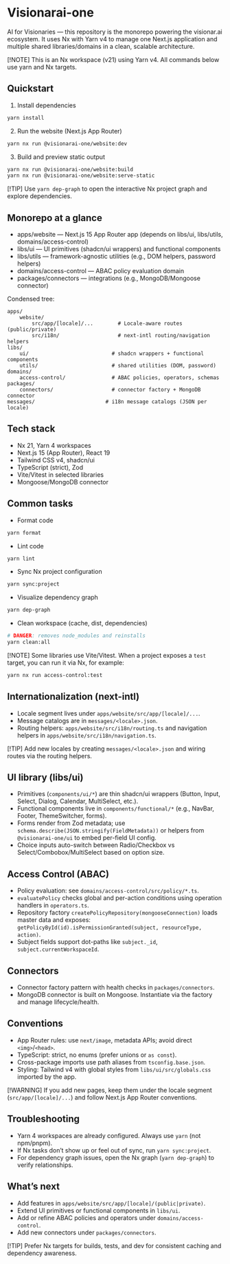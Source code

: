 # Visionarai-one

AI for Visionaries — this repository is the monorepo powering the visionar.ai ecosystem. It uses Nx with Yarn v4 to manage one Next.js application and multiple shared libraries/domains in a clean, scalable architecture.

[!NOTE]
This is an Nx workspace (v21) using Yarn v4. All commands below use yarn and Nx targets.

## Quickstart

1) Install dependencies

```bash
yarn install
```

2) Run the website (Next.js App Router)

```bash
yarn nx run @visionarai-one/website:dev
```

3) Build and preview static output

```bash
yarn nx run @visionarai-one/website:build
yarn nx run @visionarai-one/website:serve-static
```

[!TIP]
Use `yarn dep-graph` to open the interactive Nx project graph and explore dependencies.

## Monorepo at a glance

- apps/website — Next.js 15 App Router app (depends on libs/ui, libs/utils, domains/access-control)
- libs/ui — UI primitives (shadcn/ui wrappers) and functional components
- libs/utils — framework-agnostic utilities (e.g., DOM helpers, password helpers)
- domains/access-control — ABAC policy evaluation domain
- packages/connectors — integrations (e.g., MongoDB/Mongoose connector)

Condensed tree:

```
apps/
	website/
		src/app/[locale]/...        # Locale-aware routes (public/private)
		src/i18n/                   # next-intl routing/navigation helpers
libs/
	ui/                           # shadcn wrappers + functional components
	utils/                        # shared utilities (DOM, password)
domains/
	access-control/               # ABAC policies, operators, schemas
packages/
	connectors/                   # connector factory + MongoDB connector
messages/                       # i18n message catalogs (JSON per locale)
```

## Tech stack

- Nx 21, Yarn 4 workspaces
- Next.js 15 (App Router), React 19
- Tailwind CSS v4, shadcn/ui
- TypeScript (strict), Zod
- Vite/Vitest in selected libraries
- Mongoose/MongoDB connector

## Common tasks

- Format code

```bash
yarn format
```

- Lint code

```bash
yarn lint
```

- Sync Nx project configuration

```bash
yarn sync:project
```

- Visualize dependency graph

```bash
yarn dep-graph
```

- Clean workspace (cache, dist, dependencies)

```bash
# DANGER: removes node_modules and reinstalls
yarn clean:all
```

[!NOTE]
Some libraries use Vite/Vitest. When a project exposes a `test` target, you can run it via Nx, for example:

```bash
yarn nx run access-control:test
```

## Internationalization (next-intl)

- Locale segment lives under `apps/website/src/app/[locale]/...`.
- Message catalogs are in `messages/<locale>.json`.
- Routing helpers: `apps/website/src/i18n/routing.ts` and navigation helpers in `apps/website/src/i18n/navigation.ts`.

[!TIP]
Add new locales by creating `messages/<locale>.json` and wiring routes via the routing helpers.

## UI library (libs/ui)

- Primitives (`components/ui/*`) are thin shadcn/ui wrappers (Button, Input, Select, Dialog, Calendar, MultiSelect, etc.).
- Functional components live in `components/functional/*` (e.g., NavBar, Footer, ThemeSwitcher, forms).
- Forms render from Zod metadata; use `schema.describe(JSON.stringify(FieldMetadata))` or helpers from `@visionarai-one/ui` to embed per-field UI config.
- Choice inputs auto-switch between Radio/Checkbox vs Select/Combobox/MultiSelect based on option size.

## Access Control (ABAC)

- Policy evaluation: see `domains/access-control/src/policy/*.ts`.
- `evaluatePolicy` checks global and per-action conditions using operation handlers in `operators.ts`.
- Repository factory `createPolicyRepository(mongooseConnection)` loads master data and exposes:
	`getPolicyById(id).isPermissionGranted(subject, resourceType, action)`.
- Subject fields support dot-paths like `subject._id`, `subject.currentWorkspaceId`.

## Connectors

- Connector factory pattern with health checks in `packages/connectors`.
- MongoDB connector is built on Mongoose. Instantiate via the factory and manage lifecycle/health.

## Conventions

- App Router rules: use `next/image`, metadata APIs; avoid direct `<img>`/`<head>`.
- TypeScript: strict, no enums (prefer unions or `as const`).
- Cross-package imports use path aliases from `tsconfig.base.json`.
- Styling: Tailwind v4 with global styles from `libs/ui/src/globals.css` imported by the app.

[!WARNING]
If you add new pages, keep them under the locale segment (`src/app/[locale]/...`) and follow Next.js App Router conventions.

## Troubleshooting

- Yarn 4 workspaces are already configured. Always use `yarn` (not npm/pnpm).
- If Nx tasks don’t show up or feel out of sync, run `yarn sync:project`.
- For dependency graph issues, open the Nx graph (`yarn dep-graph`) to verify relationships.

## What’s next

- Add features in `apps/website/src/app/[locale]/(public|private)`.
- Extend UI primitives or functional components in `libs/ui`.
- Add or refine ABAC policies and operators under `domains/access-control`.
- Add new connectors under `packages/connectors`.

[!TIP]
Prefer Nx targets for builds, tests, and dev for consistent caching and dependency awareness.

